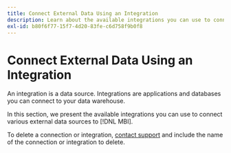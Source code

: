 ```yaml
---
title: Connect External Data Using an Integration
description: Learn about the available integrations you can use to connect various external data sources to [!DNL MBI].
exl-id: b80f6f77-15f7-4d20-83fe-c6d758f9b0f8
---
```

# Connect External Data Using an Integration

An integration is a data source. Integrations are applications and databases you can connect to your data warehouse.

In this section, we present the available integrations you can use to connect various external data sources to [!DNL MBI].

To delete a connection or integration, [contact support](https://experienceleague.adobe.com/docs/commerce-knowledge-base/kb/troubleshooting/miscellaneous/mbi-service-policies.html?lang=en) and include the name of the connection or integration to delete.

